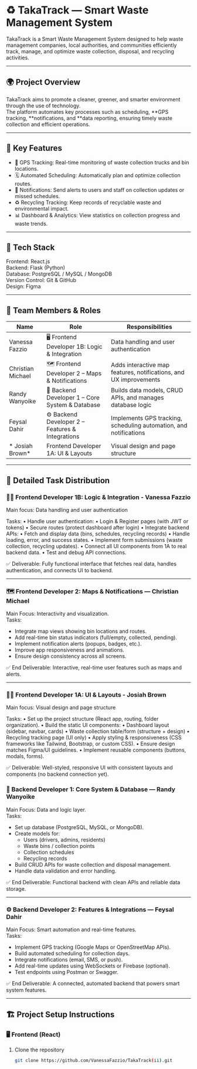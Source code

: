 # ♻️ TakaTrack — Smart Waste Management System

TakaTrack is a Smart Waste Management System designed to help waste management companies, local authorities, and communities efficiently track, manage, and optimize waste collection, disposal, and recycling activities.

---

## 🌍 Project Overview

TakaTrack aims to promote a cleaner, greener, and smarter environment through the use of technology.  
The platform automates key processes such as scheduling, **GPS tracking, **notifications, and **data reporting, ensuring timely waste collection and efficient operations.

---

## 🚀 Key Features

- 📍 GPS Tracking: Real-time monitoring of waste collection trucks and bin locations.  
- 🗓️ Automated Scheduling: Automatically plan and optimize collection routes.  
- 🔔 Notifications: Send alerts to users and staff on collection updates or missed schedules.  
- ♻️ Recycling Tracking: Keep records of recyclable waste and environmental impact.  
- 📊 Dashboard & Analytics: View statistics on collection progress and waste trends.  

---

## 🧠 Tech Stack

Frontend: React.js  
Backend: Flask (Python)  
Database: PostgreSQL / MySQL / MongoDB  
Version Control: Git & GitHub  
Design: Figma  

---

## 👥 Team Members & Roles

| Name | Role | Responsibilities |
|------|------|------------------|
| Vanessa Fazzio | 🖥️ Frontend Developer 1B: Logic & Integration |  Data handling and user authentication
| Christian Michael | 🗺️ Frontend Developer 2 – Maps & Notifications | Adds interactive map features, notifications, and UX improvements |
| Randy Wanyoike | 🧩 Backend Developer 1 – Core System & Database | Builds data models, CRUD APIs, and manages database logic |
| Feysal Dahir | ⚙️ Backend Developer 2 – Features & Integrations | Implements GPS tracking, scheduling automation, and notifications |
| * Josiah Brown*| Frontend Developer 1A: UI & Layouts  |  Visual design and page structure | 

---

## 🧩 Detailed Task Distribution

### 👨‍💻 Frontend Developer 1B: Logic & Integration - Vanessa Fazzio

Main focus: Data handling and user authentication

Tasks:
	•	Handle user authentication:
	•	Login & Register pages (with JWT or tokens)
	•	Secure routes (protect dashboard after login)
	•	Integrate backend APIs:
	•	Fetch and display data (bins, schedules, recycling records)
	•	Handle loading, error, and success states.
	•	Implement form submissions (waste collection, recycling updates).
	•	Connect all UI components from 1A to real backend data.
	•	Test and debug API connections.

✅ Deliverable: Fully functional interface that fetches real data, handles authentication, and connects UI to backend.


---

### 🗺️ Frontend Developer 2: Maps & Notifications — Christian Michael

Main Focus: Interactivity and visualization.  
Tasks:
- Integrate map views showing bin locations and routes.  
- Add real-time bin status indicators (full/empty, collected, pending).  
- Implement notification alerts (popups, badges, etc.).  
- Improve app responsiveness and animations.  
- Ensure design consistency across all screens.  

✅ End Deliverable: Interactive, real-time user features such as maps and alerts.

---

### 👩‍💻 Frontend Developer 1A: UI & Layouts - Josiah Brown

Main focus: Visual design and page structure

Tasks:
	•	Set up the project structure (React app, routing, folder organization).
	•	Build the static UI components:
	•	Dashboard layout (sidebar, navbar, cards)
	•	Waste collection table/form (structure + design)
	•	Recycling tracking page (UI only)
	•	Apply styling & responsiveness (CSS frameworks like Tailwind, Bootstrap, or custom CSS).
	•	Ensure design matches Figma/UI guidelines.
	•	Implement reusable components (buttons, modals, forms).

✅ Deliverable: Well-styled, responsive UI with consistent layouts and components (no backend connection yet).





### 🧩 Backend Developer 1: Core System & Database — Randy Wanyoike

Main Focus: Data and logic layer.  
Tasks:
- Set up database (PostgreSQL, MySQL, or MongoDB).  
- Create models for:
  - Users (drivers, admins, residents)
  - Waste bins / collection points
  - Collection schedules
  - Recycling records  
- Build CRUD APIs for waste collection and disposal management.  
- Handle data validation and error handling.  

✅ End Deliverable: Functional backend with clean APIs and reliable data storage.

---

### ⚙️ Backend Developer 2: Features & Integrations — Feysal Dahir

Main Focus: Smart automation and real-time features.  
Tasks:
- Implement GPS tracking (Google Maps or OpenStreetMap APIs).  
- Build automated scheduling for collection days.  
- Integrate notifications (email, SMS, or push).  
- Add real-time updates using WebSockets or Firebase (optional).  
- Test endpoints using Postman or Swagger.  

✅ End Deliverable: A connected, automated backend that powers smart system features.

---

## 🏗️ Project Setup Instructions

### 🖥️ Frontend (React)

1. Clone the repository
   ```bash
   git clone https://github.com/VanessaFazzio/TakaTrack(ii).git
